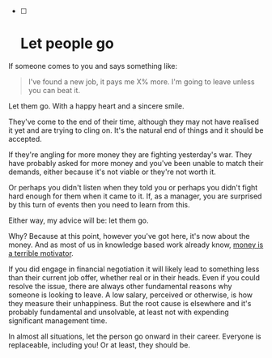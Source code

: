 - [ ] # Let people go
If someone comes to you and says something like:

> I've found a new job, it pays me X% more. I'm going to leave unless you can beat it.

Let them go. With a happy heart and a sincere smile. 

They've come to the end of their time, although they may not have realised it yet and are trying to cling on. It's the natural end of things and it should be accepted. 

If they're angling for more money they are fighting yesterday's war. They have probably asked for more money and you've been unable to match their demands, either because it's not viable or they're not worth it. 

Or perhaps you didn't listen when they told you or perhaps you didn't fight hard enough for them when it came to it. If, as a manager, you are surprised by this turn of events then you need to learn from this.

Either way, my advice will be: let them go. 

Why? Because at this point, however you've got here, it's now about the money. And as most of us in knowledge based work already know, [money is a terrible motivator](https://hbr.org/2013/04/does-money-really-affect-motiv).

If you did engage in financial negotiation it will likely lead to something less than their current job offer, whether real or in their heads. Even if you could resolve the issue, there are always other fundamental reasons why someone is looking to leave. A low salary, perceived or otherwise, is how they measure their unhappiness. But the root cause is elsewhere and it's probably fundamental and unsolvable, at least not with expending significant management time. 

In almost all situations, let the person go onward in their career. Everyone is replaceable, including you! Or at least, they should be.